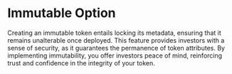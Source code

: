 # Immutable Option

Creating an immutable token entails locking its metadata, ensuring that it remains unalterable once deployed. This feature provides investors with a sense of security, as it guarantees the permanence of token attributes. By implementing immutability, you offer investors peace of mind, reinforcing trust and confidence in the integrity of your token.
